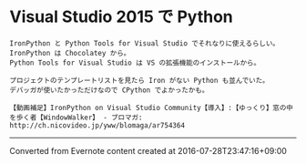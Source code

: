 # Visual Studio 2015 で Python
```
IronPython と Python Tools for Visual Studio でそれなりに使えるらしい。
IronPython は Chocolatey から。
Python Tools for Visual Studio は VS の拡張機能のインストールから。

プロジェクトのテンプレートリストを見たら Iron がない Python も並んでいた。
デバッガが使いたかっただけなので CPython でよかったかも。

【動画補足】IronPython on Visual Studio Community【導入】:【ゆっくり】窓の中を歩く者【WindowWalker】 - ブロマガ:
http://ch.nicovideo.jp/yww/blomaga/ar754364
```

------------------------------------------------------------------------

Converted from Evernote content created at 2016-07-28T23:47:16+09:00